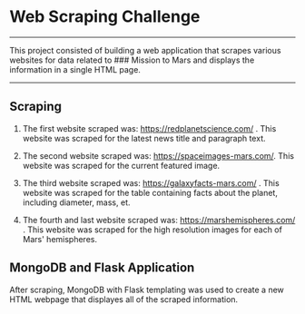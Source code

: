 # Web Scraping Challenge

---

This project consisted of building a web application that scrapes various websites for data related to ### Mission to Mars and displays the information in a single HTML page.

---

## Scraping

1. The first website scraped was: https://redplanetscience.com/ . This website was scraped for the latest news title and paragraph text. 

2. The second website scraped was: https://spaceimages-mars.com/. This website was scraped for the current featured image.

3. The third website scraped was: https://galaxyfacts-mars.com/ . This website was scraped for the table containing facts about the planet, including diameter, mass, et.

4. The fourth and last website scraped was: https://marshemispheres.com/ . This website was scraped for the high resolution images for each of Mars' hemispheres.

## MongoDB and Flask Application

After scraping, MongoDB with Flask templating was used to create a new HTML webpage that displayes all of the scraped information. 
